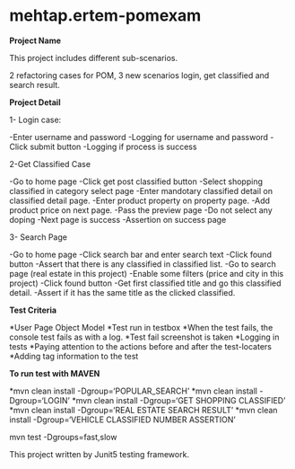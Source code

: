 # mehtap.ertem-pomexam

**Project Name**

This project includes different sub-scenarios.

2 refactoring cases for POM,
3 new scenarios login, get classified and search result.

**Project Detail**

1- Login case:

-Enter username and password
-Logging for username and password
-Click submit button
-Logging if  process is success 

2-Get Classified Case

-Go to home page
-Click get post classified button
-Select shopping classified in category select page
-Enter mandotary classified detail on classified detail page.
-Enter product property on property page.
-Add product price on next page.
-Pass the preview page 
-Do not select any doping 
-Next page is success 
-Assertion on success page

3- Search Page

-Go to home page
-Click search bar and enter search text
-Click found button
 -Assert that there is any classified in classified list.
-Go to search page (real estate in this project)
-Enable some filters (price and city in this project)
-Click found button
-Get first classified title and go this classified detail.
-Assert if it has the same title as the clicked classified.

**Test Criteria**

*User Page Object Model
*Test run in testbox
*When the test fails, the console test fails as with a log.
*Test fail screenshot is taken
*Logging in tests
*Paying attention to the actions before and after the test-locaters
*Adding tag information to the test

**To run test with MAVEN**

*mvn clean install -Dgroup=‘POPULAR_SEARCH’
*mvn clean install -Dgroup=‘LOGIN’
*mvn clean install -Dgroup=‘GET SHOPPING CLASSIFIED’
*mvn clean install -Dgroup=‘REAL ESTATE SEARCH RESULT’
*mvn clean install -Dgroup=‘VEHICLE CLASSIFIED NUMBER ASSERTION’

mvn test -Dgroups=fast,slow

This project written by Junit5 testing framework.

